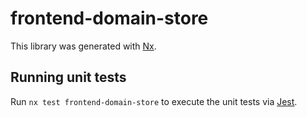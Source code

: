 # frontend-domain-store

This library was generated with [Nx](https://nx.dev).

## Running unit tests

Run `nx test frontend-domain-store` to execute the unit tests via [Jest](https://jestjs.io).
